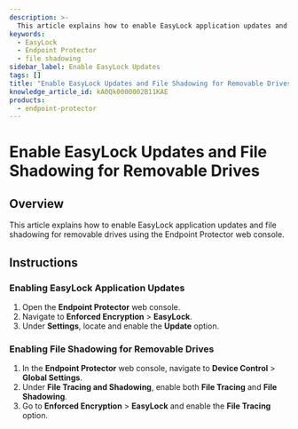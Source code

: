 ```yaml
---
description: >-
  This article explains how to enable EasyLock application updates and file shadowing for removable drives using the Endpoint Protector web console.
keywords:
  - EasyLock
  - Endpoint Protector
  - file shadowing
sidebar_label: Enable EasyLock Updates
tags: []
title: "Enable EasyLock Updates and File Shadowing for Removable Drives"
knowledge_article_id: kA0Qk0000002B11KAE
products:
  - endpoint-protector
---
```


# Enable EasyLock Updates and File Shadowing for Removable Drives

## Overview

This article explains how to enable EasyLock application updates and file shadowing for removable drives using the Endpoint Protector web console.

## Instructions

### Enabling EasyLock Application Updates

1. Open the **Endpoint Protector** web console.
2. Navigate to **Enforced Encryption** > **EasyLock**.
3. Under **Settings**, locate and enable the **Update** option.

### Enabling File Shadowing for Removable Drives

1. In the **Endpoint Protector** web console, navigate to **Device Control** > **Global Settings**.
2. Under **File Tracing and Shadowing**, enable both **File Tracing** and **File Shadowing**.
3. Go to **Enforced Encryption** > **EasyLock** and enable the **File Tracing** option.